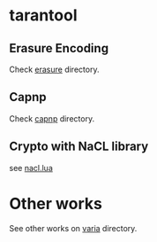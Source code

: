 # tarantool

## Erasure Encoding

Check [erasure](./erasure) directory.

## Capnp 

Check [capnp](./capnp) directory.

## Crypto with NaCL library

see [nacl.lua](./nacl.lua)

# Other works

See other works on [varia](./varia) directory.
